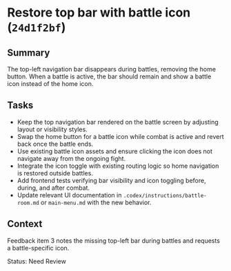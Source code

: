# Restore top bar with battle icon (`24d1f2bf`)

## Summary
The top-left navigation bar disappears during battles, removing the home button. When a battle is active, the bar should remain and show a battle icon instead of the home icon.

## Tasks
- Keep the top navigation bar rendered on the battle screen by adjusting layout or visibility styles.
- Swap the home button for a battle icon while combat is active and revert back once the battle ends.
- Use existing battle icon assets and ensure clicking the icon does not navigate away from the ongoing fight.
- Integrate the icon toggle with existing routing logic so home navigation is restored outside battles.
- Add frontend tests verifying bar visibility and icon toggling before, during, and after combat.
- Update relevant UI documentation in `.codex/instructions/battle-room.md` or `main-menu.md` with the new behavior.

## Context
Feedback item 3 notes the missing top-left bar during battles and requests a battle-specific icon.

Status: Need Review
